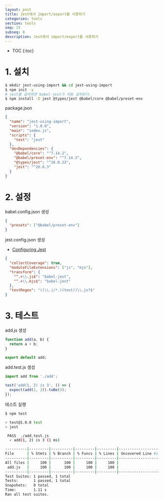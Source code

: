 ```yaml
---
layout: post
title: Jest에서 import/export를 사용하기
categories: tools
section: tools
seq: 15
subseq: 8
description: Jest에서 import/export를 사용하기
---
```


* TOC
{:toc}

# 1. 설치

```bash
$ mkdir jest-using-import && cd jest-using-import
$ npm init -y
# jest를 설치하면 babel-jest가 자동 설치된다.
$ npm install -D jest @types/jest @babel/core @babel/preset-env
```

package.json

```json
{
  "name": "jest-using-import",
  "version": "1.0.0",
  "main": "index.js",
  "scripts": {
    "test": "jest"
  },
  "devDependencies": {
    "@babel/core": "^7.14.2",
    "@babel/preset-env": "^7.14.2",
    "@types/jest": "^26.0.23",
    "jest": "^26.6.3"
  }
}
```

# 2. 설정

babel.config.json 생성

```json
{
  "presets": ["@babel/preset-env"]
}
```

jest.config.json 생성

- [Configuring Jest](https://jestjs.io/docs/configuration)

```json
{
  "collectCoverage": true,
  "moduleFileExtensions": ["js", "mjs"],
  "transform": {
    "^.+\\.js$": "babel-jest",
    "^.+\\.mjs$": "babel-jest"
  },
  "testRegex": "((\\.|/*.)(test))\\.js?$"
}
```

# 3. 테스트

add.js 생성

```javascript
function add(a, b) {
  return a + b;
}

export default add;
```

add.test.js 생성

```javascript
import add from './add';

test('add(1, 2) is 3', () => {
  expect(add(1, 2)).toBe(3);
});
```

테스트 실행

```bash
$ npm test

> test@1.0.0 test
> jest

 PASS  ./add.test.js
  ✓ add(1, 2) is 3 (1 ms)

----------|---------|----------|---------|---------|-------------------
File      | % Stmts | % Branch | % Funcs | % Lines | Uncovered Line #s
----------|---------|----------|---------|---------|-------------------
All files |     100 |      100 |     100 |     100 |
 add.js   |     100 |      100 |     100 |     100 |
----------|---------|----------|---------|---------|-------------------
Test Suites: 1 passed, 1 total
Tests:       1 passed, 1 total
Snapshots:   0 total
Time:        1.11 s
Ran all test suites.
```
